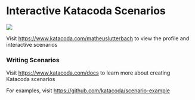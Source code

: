 # Interactive Katacoda Scenarios

[![](http://shields.katacoda.com/katacoda/matheuslutterbach/count.svg)](https://www.katacoda.com/matheuslutterbach "Get your profile on Katacoda.com")

Visit https://www.katacoda.com/matheuslutterbach to view the profile and interactive scenarios

### Writing Scenarios
Visit https://www.katacoda.com/docs to learn more about creating Katacoda scenarios

For examples, visit https://github.com/katacoda/scenario-example
